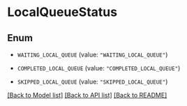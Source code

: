 # LocalQueueStatus

## Enum


* `WAITING_LOCAL_QUEUE` (value: `"WAITING_LOCAL_QUEUE"`)

* `COMPLETED_LOCAL_QUEUE` (value: `"COMPLETED_LOCAL_QUEUE"`)

* `SKIPPED_LOCAL_QUEUE` (value: `"SKIPPED_LOCAL_QUEUE"`)


[[Back to Model list]](../README.md#documentation-for-models) [[Back to API list]](../README.md#documentation-for-api-endpoints) [[Back to README]](../README.md)



